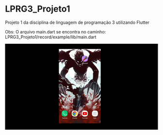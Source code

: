 # LPRG3_Projeto1
Projeto 1 da disciplina de linguagem de programação 3 utilizando Flutter

Obs: O arquivo main.dart se encontra no caminho: LPRG3_Projeto1/record/example/lib/main.dart

![Uso do app](Video.gif)
